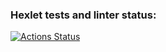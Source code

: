 ### Hexlet tests and linter status:
[![Actions Status](https://github.com/malevka/layout-designer-project-lvl3/workflows/hexlet-check/badge.svg)](https://github.com/malevka/layout-designer-project-lvl3/actions)